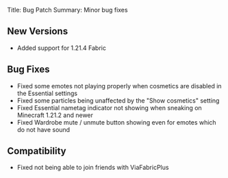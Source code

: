 Title: Bug Patch
Summary: Minor bug fixes

## New Versions
- Added support for 1.21.4 Fabric

## Bug Fixes
- Fixed some emotes not playing properly when cosmetics are disabled in the Essential settings
- Fixed some particles being unaffected by the "Show cosmetics" setting
- Fixed Essential nametag indicator not showing when sneaking on Minecraft 1.21.2 and newer
- Fixed Wardrobe mute / unmute button showing even for emotes which do not have sound

## Compatibility
- Fixed not being able to join friends with ViaFabricPlus
